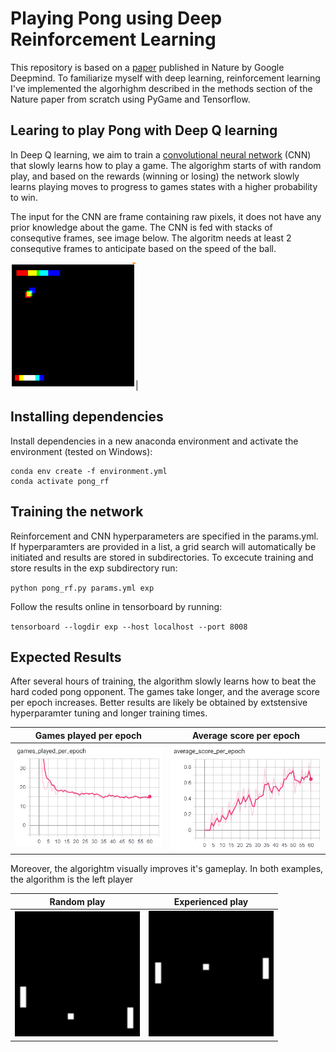 # Playing Pong using Deep Reinforcement Learning

This repository is based on a [paper](https://www.readcube.com/articles/10.1038/nature14236) published in Nature by Google Deepmind. To familiarize myself with deep learning, reinforcement learning I've implemented the algorhighm described in the methods section of the Nature paper from scratch using PyGame and Tensorflow.

## Learing to play Pong with Deep Q learning

In Deep Q learning, we aim to train a [convolutional neural network](https://en.wikipedia.org/wiki/Convolutional_neural_network) (CNN) that slowly learns how to play a game. The algorighm starts of with random play, and based on the rewards (winning or losing) the network slowly learns playing moves to progress to games states with a higher probability to win.

The input for the CNN are frame containing raw pixels, it does not have any prior knowledge about the game. The CNN is fed with stacks of consequtive frames, see image below. The algoritm needs at least 2 consequtive frames to anticipate based on the speed of the ball. 

<img src="readme_files/input_image_example.png" width="200"/>|

## Installing dependencies

Install dependencies in a new anaconda environment and activate the environment (tested on Windows):

```
conda env create -f environment.yml
conda activate pong_rf
```

## Training the network

Reinforcement and CNN hyperparameters are specified in the params.yml. If hyperparamters are provided in a list, a grid search will automatically be initiated and results are stored in subdirectories. To excecute training and store results in the exp subdirectory run:

`python pong_rf.py params.yml exp`

Follow the results online in tensorboard by running:

`tensorboard --logdir exp --host localhost --port 8008`

## Expected Results

After several hours of training, the algorithm slowly learns how to beat the hard coded pong opponent. The games take longer, and the average score per epoch increases. Better results are likely be obtained by extstensive hyperparamter tuning and longer training times.

Games played per epoch|Average score per epoch
:-:|:-:
<img src="readme_files/games_per_epoch.png" width="400"/>|<img src="readme_files/score_per_epoch.png" width="400"/>

Moreover, the algorightm visually improves it's gameplay. In both examples, the algorithm is the left player

Random play | Experienced play
:-:|:-:
<img src="readme_files/random_play.gif" heigth="200" width="200"/> | <img src="readme_files/experienced_play.gif" heigth="200" width="200"/>
